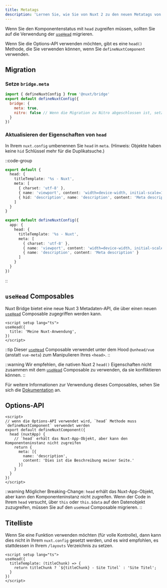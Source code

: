 ```yaml
---
title: Metatags
description: 'Lernen Sie, wie Sie von Nuxt 2 zu den neuen Metatags von Nuxt Bridge migrieren.'
---
```


Wenn Sie den Komponentenstatus mit `head` zugreifen müssen, sollten Sie auf die Verwendung der [`useHead`](/docs/api/composables/use-head) migrieren.

Wenn Sie die Options-API verwenden möchten, gibt es eine `head()` Methode, die Sie verwenden können, wenn Sie `defineNuxtComponent` verwenden.

## Migration

### Setze `bridge.meta`

```js
import { defineNuxtConfig } from '@nuxt/bridge'
export default defineNuxtConfig({
  bridge: {
    meta: true,
    nitro: false // Wenn die Migration zu Nitro abgeschlossen ist, setzen Sie dies auf true
  }
})
```

### Aktualisieren der Eigenschaften von `head`

In Ihrem `nuxt.config` umbenennen Sie `head` in `meta`. (Hinweis: Objekte haben keine `hid` Schlüssel mehr für die Duplikatsuche.)

::code-group

```ts [Nuxt 2]
export default {
  head: {
    titleTemplate: '%s - Nuxt',
    meta: [
      { charset: 'utf-8' },
      { name: 'viewport', content: 'width=device-width, initial-scale=1' },
      { hid: 'description', name: 'description', content: 'Meta description' }
    ]
  }
}
```

```ts [Nuxt 3]
export default defineNuxtConfig({
  app: {
    head: {
      titleTemplate: '%s - Nuxt',
      meta: [
        { charset: 'utf-8' },
        { name: 'viewport', content: 'width=device-width, initial-scale=1' },
        { name: 'description', content: 'Meta description' }
      ]
    }
  }
})
```

::

## `useHead` Composables

Nuxt Bridge bietet eine neue Nuxt 3 Metadaten-API, die über einen neuen [`useHead`](/docs/api/composables/use-head) Composable zugegriffen werden kann.

```vue
<script setup lang="ts">
useHead({
  title: 'Meine Nuxt-Anwendung',
})
</script>
```

::tip
Dieser [`useHead`](/docs/api/composables/use-head) Composable verwendet unter dem Hood `@unhead/vue` (anstatt `vue-meta`) zum Manipulieren Ihres `<head>`.
::

::warning
Wir empfehlen, die nativen Nuxt 2 `head()` Eigenschaften nicht zusammen mit dem [`useHead`](/docs/api/composables/use-head) Composable zu verwenden, da sie konfliktieren können.
::

Für weitere Informationen zur Verwendung dieses Composables, sehen Sie sich die [Dokumentation](/docs/getting-started/seo-meta) an.

## Options-API

```vue
<script>
// wenn die Options-API verwendet wird, `head` Methode muss `defineNuxtComponent` verwendet werden
export default defineNuxtComponent({
  head (nuxtApp) {
    // `head` erhält das Nuxt-App-Objekt, aber kann den Komponenteninstanz nicht zugreifen
    return {
      meta: [{
        name: 'description',
        content: 'Dies ist die Beschreibung meiner Seite.'
      }]
    }
  }
})
</script>
```

::warning
Möglicher Breaking-Change: `head` erhält das Nuxt-App-Objekt, aber kann den Komponenteninstanz nicht zugreifen. Wenn der Code in Ihrem `head` versucht, über `this` oder `this.$data` auf den Datenobjekt zuzugreifen, müssen Sie auf den `useHead` Composable migrieren.
::

## Titelliste

Wenn Sie eine Funktion verwenden möchten (für volle Kontrolle), dann kann dies nicht in Ihrem `nuxt.config` gesetzt werden, und es wird empfohlen, es stattdessen in Ihrem `/layouts` Verzeichnis zu setzen.

```vue [layouts/default.vue]
<script setup lang="ts">
useHead({
  titleTemplate: (titleChunk) => {
    return titleChunk ? `${titleChunk} - Site Titel` : 'Site Titel';
  }
})
</script>
```
